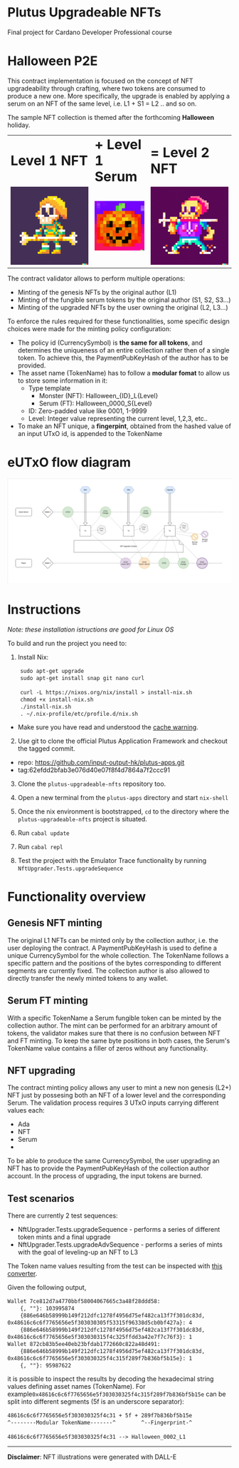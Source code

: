 # Plutus Upgradeable NFTs
Final project for Cardano Developer Professional course

# Halloween P2E
This contract implementation is focused on the concept of NFT upgradeability through crafting, where two tokens are consumed to produce a new one.
More specifically, the upgrade is enabled by applying a serum on an NFT of the same level, i.e. L1 + S1 = L2 .. and so on.

The sample NFT collection is themed after the forthcoming **Halloween** holiday.

<table border="0">
 <tr>
    <td><b style="font-size:30px">Level 1 NFT</b></td>
    <td><b style="font-size:30px">+ Level 1 Serum</b></td>
   <td><b style="font-size:30px">= Level 2 NFT</b></td>
 </tr>
 <tr>
    <td><img src="https://github.com/zakhard90/plutus-upgradeable-nfts/blob/main/SkeletonWarrior_L1.png"></td>
    <td><img width="250px" height="auto" src="https://github.com/zakhard90/plutus-upgradeable-nfts/blob/main/SerumToken.png"></td>
    <td><img src="https://github.com/zakhard90/plutus-upgradeable-nfts/blob/main/SkeletonWarrior_L2.png"></td>
 </tr>
</table>

The contract validator allows to perform multiple operations:
 - Minting of the genesis NFTs by the original author (L1)
 - Minting of the fungible serum tokens by the original author (S1, S2, S3...)
 - Minting of the upgraded NFTs by the user owning the original (L2, L3...)

To enforce the rules required for these functionalities, some specific design choices were made for the minting policy configuration:
- The policy id (CurrencySymbol) is **the same for all tokens**, and determines the uniqueness of an entire collection rather then of a single token. To achieve this, the PaymentPubKeyHash of the author has to be provided.
- The asset name (TokenName) has to follow a **modular fomat** to allow us to store some information in it: 
  - Type template
    - Monster (NFT): Halloween_{ID}_L{Level}
    - Serum (FT):    Halloween_0000_S{Level}
  - ID: Zero-padded value like 0001, 1-9999
  - Level: Integer value representing the current level, 1,2,3, etc..
- To make an NFT unique, a **fingerpint**, obtained from the hashed value of an input UTxO id, is appended to the TokenName

# eUTxO flow diagram
![Visual representation of the UTxO flow](https://github.com/zakhard90/plutus-upgradeable-nfts/blob/main/NftUpgrader.png)

# Instructions

*Note: these installation istructions are good for Linux OS*

To build and run the project you need to:

1. Install Nix:

``` sudo apt-get update
    sudo apt-get upgrade
    sudo apt-get install snap git nano curl
       
    curl -L https://nixos.org/nix/install > install-nix.sh
    chmod +x install-nix.sh
    ./install-nix.sh
    . ~/.nix-profile/etc/profile.d/nix.sh 
```         
 
- Make sure you have read and understood the [cache warning](https://github.com/input-output-hk/plutus-apps#cache-warning).  

2. Use git to clone the official Plutus Application Framework and checkout the tagged commit.
  - repo: https://github.com/input-output-hk/plutus-apps.git
  - tag:62efdd2bfab3e076d40e07f8f4d7864a7f2ccc91

3. Clone the `plutus-upgradeable-nfts` repository too.

4. Open a new terminal from the `plutus-apps` directory and start `nix-shell`

5. Once the nix environment is bootstrapped, `cd` to the directory where the `plutus-upgradeable-nfts` project is situated.

6. Run `cabal update`

7. Run `cabal repl`

8. Test the project with the Emulator Trace functionality by running `NftUpgrader.Tests.upgradeSequence`

# Functionality overview

## Genesis NFT minting
The original L1 NFTs can be minted only by the collection author, i.e. the user deploying the contract. A PaymentPubKeyHash is used to define a unique CurrencySymbol for the whole collection. The TokenName follows a specific pattern and the positions of the bytes corresponding to different segments are currently fixed. The collection author is also allowed to directly transfer the newly minted tokens to any wallet.

## Serum FT minting
With a specific TokenName a Serum fungible token can be minted by the collection author. The mint can be performed for an arbitrary amount of tokens, the validator makes sure that there is no confusion between NFT and FT minting. To keep the same byte positions in both cases, the Serum's TokenName value contains a filler of zeros without any functionality.

## NFT upgrading
The contract minting policy allows any user to mint a new non genesis (L2+) NFT just by possesing both an NFT of a lower level and the corresponding Serum. The validation process requires 3 UTxO inputs carrying different values each:
- Ada
- NFT
- Serum
- 
To be able to produce the same CurrencySymbol, the user upgrading an NFT has to provide the PaymentPubKeyHash of the collection author account. In the process of upgrading, the input tokens are burned.

## Test scenarios
There are currently 2 test sequences:
- NftUpgrader.Tests.upgradeSequence - performs a series of different token mints and a final upgrade
- NftUpgrader.Tests.upgradeAdvSequence - performs a series of mints with the goal of leveling-up an NFT to L3

The Token name values resulting from the test can be inspected with [this converter](https://dencode.com/en/string/hex).

Given the following output,

```
Wallet 7ce812d7a4770bbf58004067665c3a48f28ddd58: 
    {, ""}: 103995874
    {886e646b58999b149f212dfc1278f4956d75ef482ca13f7f301dc83d, 0x48616c6c6f7765656e5f303030305f53315f96338d5cb0bf427a}: 4
    {886e646b58999b149f212dfc1278f4956d75ef482ca13f7f301dc83d, 0x48616c6c6f7765656e5f303030315f4c325ffdd3a42e7f7c76f3}: 1
Wallet 872cb83b5ee40eb23bfdab1772660c822a48d491: 
    {886e646b58999b149f212dfc1278f4956d75ef482ca13f7f301dc83d, 0x48616c6c6f7765656e5f303030325f4c315f289f7b836bf5b15e}: 1
    {, ""}: 95987622
```
it is possible to inspect the results by decoding the hexadecimal string values defining asset names (TokenName).
For example`0x48616c6c6f7765656e5f303030325f4c315f289f7b836bf5b15e` can be split into different segments (5f is an underscore separator):

```
48616c6c6f7765656e5f303030325f4c31 + 5f + 289f7b836bf5b15e
^--------Modular TokenName-------^        ^--Fingerprint-^

48616c6c6f7765656e5f303030325f4c31 --> Halloween_0002_L1
```

---

**Disclaimer**: NFT illustrations were generated with DALL-E
